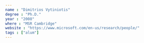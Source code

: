 ```yaml
---
name : "Dimitrios Vytiniotis"
degree : "Ph.D."
year : "2008"
where : "MSR Cambridge"
website : "https://www.microsoft.com/en-us/research/people/"
tags : ["alum"]
---
```

